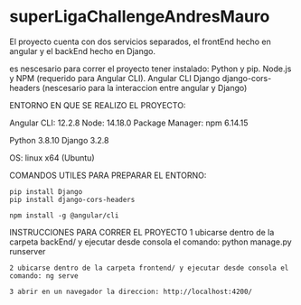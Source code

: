 # superLigaChallengeAndresMauro

El proyecto cuenta con dos servicios separados, el frontEnd hecho en angular y el backEnd hecho en Django.

es nescesario para correr el proyecto tener instalado:
    Python y pip.
    Node.js y NPM (requerido para Angular CLI).
    Angular CLI
    Django 
    django-cors-headers (nescesario para la interaccion entre angular y Django)
    
    

ENTORNO EN QUE SE REALIZO EL PROYECTO:
    
Angular CLI: 12.2.8
Node: 14.18.0
Package Manager: npm 6.14.15

Python 3.8.10
Django 3.2.8

OS: linux x64 (Ubuntu)


COMANDOS UTILES PARA PREPARAR EL ENTORNO:


	pip install Django			
	pip install django-cors-headers	

	npm install -g @angular/cli

INSTRUCCIONES PARA CORRER EL PROYECTO
	1 ubicarse dentro de la carpeta backEnd/ y ejecutar desde consola el comando: python manage.py runserver

	2 ubicarse dentro de la carpeta frontend/ y ejecutar desde consola el comando: ng serve
	
	3 abrir en un navegador la direccion: http://localhost:4200/



